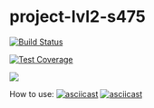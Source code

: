 # project-lvl2-s475

[![Build Status](https://travis-ci.org/ulanivan/project-lvl2-s475.svg?branch=master)](https://travis-ci.org/ulanivan/project-lvl2-s475)

[![Test Coverage](https://api.codeclimate.com/v1/badges/5ed18d343422f0ce25be/test_coverage)](https://codeclimate.com/github/ulanivan/project-lvl2-s475/test_coverage)

<a href="https://codeclimate.com/github/ulanivan/project-lvl2-s475/maintainability"><img src="https://api.codeclimate.com/v1/badges/5ed18d343422f0ce25be/maintainability" /></a>

How to use:
[![asciicast](https://asciinema.org/a/DJ8snU5dALPD0yv9RAK02ds5W.svg)](https://asciinema.org/a/DJ8snU5dALPD0yv9RAK02ds5W)
[![asciicast](https://asciinema.org/a/4ZaX3XvB3tZmUCsZcXzQLjVfT.svg)](https://asciinema.org/a/4ZaX3XvB3tZmUCsZcXzQLjVfT)
